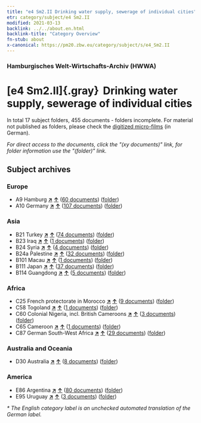 ```yaml
---
title: "e4 Sm2.II Drinking water supply, sewerage of individual cities"
etr: category/subject/e4 Sm2.II
modified: 2021-03-13
backlink: ../../about.en.html
backlink-title: "Category Overview"
fn-stub: about
x-canonical: https://pm20.zbw.eu/category/subject/s/e4_Sm2.II
---
```


### Hamburgisches Welt-Wirtschafts-Archiv (HWWA)
# [e4 Sm2.II]{.gray}&#8201; Drinking water supply, sewerage of individual cities&#160; 





In total 17 subject folders, 455 documents - folders incomplete.
For material not published as folders, please check the [digitized micro-films](/film/h1_sh.de.html) (in German).

_For direct access to the documents, click the "(xy documents)" link, for folder information use the "(folder)" link._

## Subject archives



### Europe

- A9 Hamburg [**&nearr;**](../../../geo/i/140905/about.en.html "Hamburg (all folders)") [**&uarr;**](../../../geo/about.en.html#A9 "Country category system") (<a href="https://pm20.zbw.eu/dfgview/sh/140905,144269" title="about: Hamburg : Drinking water supply, sewerage of individual cities" target="_blank">60 documents</a>) ([folder](../../../../folder/sh/1409xx/140905/1442xx/144269/about.en.html))
- A10 Germany [**&nearr;**](../../../geo/i/126128/about.en.html "Germany (all folders)") [**&uarr;**](../../../geo/about.en.html#A10 "Country category system") (<a href="https://pm20.zbw.eu/dfgview/sh/126128,144269" title="about: Germany : Drinking water supply, sewerage of individual cities" target="_blank">107 documents</a>) ([folder](../../../../folder/sh/1261xx/126128/1442xx/144269/about.en.html))

### Asia

- B21 Turkey [**&nearr;**](../../../geo/i/141111/about.en.html "Turkey (all folders)") [**&uarr;**](../../../geo/about.en.html#B21 "Country category system") (<a href="https://pm20.zbw.eu/dfgview/sh/141111,144269" title="about: Turkey : Drinking water supply, sewerage of individual cities" target="_blank">74 documents</a>) ([folder](../../../../folder/sh/1411xx/141111/1442xx/144269/about.en.html))
- B23 Iraq [**&nearr;**](../../../geo/i/141113/about.en.html "Iraq (all folders)") [**&uarr;**](../../../geo/about.en.html#B23 "Country category system") (<a href="https://pm20.zbw.eu/dfgview/sh/141113,144269" title="about: Iraq : Drinking water supply, sewerage of individual cities" target="_blank">1 documents</a>) ([folder](../../../../folder/sh/1411xx/141113/1442xx/144269/about.en.html))
- B24 Syria [**&nearr;**](../../../geo/i/141114/about.en.html "Syria (all folders)") [**&uarr;**](../../../geo/about.en.html#B24 "Country category system") (<a href="https://pm20.zbw.eu/dfgview/sh/141114,144269" title="about: Syria : Drinking water supply, sewerage of individual cities" target="_blank">4 documents</a>) ([folder](../../../../folder/sh/1411xx/141114/1442xx/144269/about.en.html))
- B24a Palestine [**&nearr;**](../../../geo/i/141115/about.en.html "Palestine (all folders)") [**&uarr;**](../../../geo/about.en.html#B24a "Country category system") (<a href="https://pm20.zbw.eu/dfgview/sh/141115,144269" title="about: Palestine : Drinking water supply, sewerage of individual cities" target="_blank">32 documents</a>) ([folder](../../../../folder/sh/1411xx/141115/1442xx/144269/about.en.html))
- B101 Macau [**&nearr;**](../../../geo/i/141267/about.en.html "Macau (all folders)") [**&uarr;**](../../../geo/about.en.html#B101 "Country category system") (<a href="https://pm20.zbw.eu/dfgview/sh/141267,144269" title="about: Macau : Drinking water supply, sewerage of individual cities" target="_blank">1 documents</a>) ([folder](../../../../folder/sh/1412xx/141267/1442xx/144269/about.en.html))
- B111 Japan [**&nearr;**](../../../geo/i/141272/about.en.html "Japan (all folders)") [**&uarr;**](../../../geo/about.en.html#B111 "Country category system") (<a href="https://pm20.zbw.eu/dfgview/sh/141272,144269" title="about: Japan : Drinking water supply, sewerage of individual cities" target="_blank">37 documents</a>) ([folder](../../../../folder/sh/1412xx/141272/1442xx/144269/about.en.html))
- B114 Guangdong [**&nearr;**](../../../geo/i/141275/about.en.html "Guangdong (all folders)") [**&uarr;**](../../../geo/about.en.html#B114 "Country category system") (<a href="https://pm20.zbw.eu/dfgview/sh/141275,144269" title="about: Guangdong : Drinking water supply, sewerage of individual cities" target="_blank">5 documents</a>) ([folder](../../../../folder/sh/1412xx/141275/1442xx/144269/about.en.html))

### Africa

- C25 French protectorate in Morocco [**&nearr;**](../../../geo/i/141358/about.en.html "French protectorate in Morocco (all folders)") [**&uarr;**](../../../geo/about.en.html#C25 "Country category system") (<a href="https://pm20.zbw.eu/dfgview/sh/141358,144269" title="about: French protectorate in Morocco : Drinking water supply, sewerage of individual cities" target="_blank">9 documents</a>) ([folder](../../../../folder/sh/1413xx/141358/1442xx/144269/about.en.html))
- C58 Togoland [**&nearr;**](../../../geo/i/141408/about.en.html "Togoland (all folders)") [**&uarr;**](../../../geo/about.en.html#C58 "Country category system") (<a href="https://pm20.zbw.eu/dfgview/sh/141408,144269" title="about: Togoland : Drinking water supply, sewerage of individual cities" target="_blank">1 documents</a>) ([folder](../../../../folder/sh/1414xx/141408/1442xx/144269/about.en.html))
- C60 Colonial Nigeria, incl. British Cameroons [**&nearr;**](../../../geo/i/141409/about.en.html "Colonial Nigeria, incl. British Cameroons (all folders)") [**&uarr;**](../../../geo/about.en.html#C60 "Country category system") (<a href="https://pm20.zbw.eu/dfgview/sh/141409,144269" title="about: Colonial Nigeria, incl. British Cameroons : Drinking water supply, sewerage of individual cities" target="_blank">3 documents</a>) ([folder](../../../../folder/sh/1414xx/141409/1442xx/144269/about.en.html))
- C65 Cameroon [**&nearr;**](../../../geo/i/141410/about.en.html "Cameroon (all folders)") [**&uarr;**](../../../geo/about.en.html#C65 "Country category system") (<a href="https://pm20.zbw.eu/dfgview/sh/141410,144269" title="about: Cameroon : Drinking water supply, sewerage of individual cities" target="_blank">1 documents</a>) ([folder](../../../../folder/sh/1414xx/141410/1442xx/144269/about.en.html))
- C87 German South-West Africa [**&nearr;**](../../../geo/i/141450/about.en.html "German South-West Africa (all folders)") [**&uarr;**](../../../geo/about.en.html#C87 "Country category system") (<a href="https://pm20.zbw.eu/dfgview/sh/141450,144269" title="about: German South-West Africa : Drinking water supply, sewerage of individual cities" target="_blank">29 documents</a>) ([folder](../../../../folder/sh/1414xx/141450/1442xx/144269/about.en.html))

### Australia and Oceania

- D30 Australia [**&nearr;**](../../../geo/i/141621/about.en.html "Australia (all folders)") [**&uarr;**](../../../geo/about.en.html#D30 "Country category system") (<a href="https://pm20.zbw.eu/dfgview/sh/141621,144269" title="about: Australia : Drinking water supply, sewerage of individual cities" target="_blank">8 documents</a>) ([folder](../../../../folder/sh/1416xx/141621/1442xx/144269/about.en.html))

### America

- E86 Argentina [**&nearr;**](../../../geo/i/141692/about.en.html "Argentina (all folders)") [**&uarr;**](../../../geo/about.en.html#E86 "Country category system") (<a href="https://pm20.zbw.eu/dfgview/sh/141692,144269" title="about: Argentina : Drinking water supply, sewerage of individual cities" target="_blank">80 documents</a>) ([folder](../../../../folder/sh/1416xx/141692/1442xx/144269/about.en.html))
- E95 Uruguay [**&nearr;**](../../../geo/i/141695/about.en.html "Uruguay (all folders)") [**&uarr;**](../../../geo/about.en.html#E95 "Country category system") (<a href="https://pm20.zbw.eu/dfgview/sh/141695,144269" title="about: Uruguay : Drinking water supply, sewerage of individual cities" target="_blank">3 documents</a>) ([folder](../../../../folder/sh/1416xx/141695/1442xx/144269/about.en.html))


_* The English category label is an unchecked automated translation of the German label._

